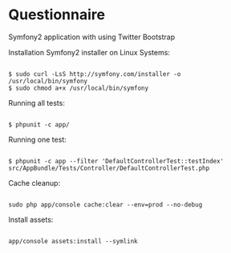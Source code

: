 # Questionnaire
Symfony2 application with using Twitter Bootstrap

Installation Symfony2 installer on Linux Systems:
<pre><code>
$ sudo curl -LsS http://symfony.com/installer -o /usr/local/bin/symfony
$ sudo chmod a+x /usr/local/bin/symfony
</code></pre>

Running all tests:
<pre><code>
$ phpunit -c app/
</code></pre>

Running one test:
<pre><code>
$ phpunit -c app --filter 'DefaultControllerTest::testIndex' src/AppBundle/Tests/Controller/DefaultControllerTest.php
</pre></code>

Cache cleanup:
<pre><code>
sudo php app/console cache:clear --env=prod --no-debug
</pre></code>

Install assets:
<pre><code>
app/console assets:install --symlink
</pre></code>